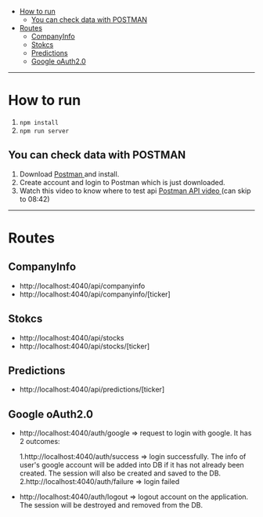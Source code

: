 - [How to run](#how-to-run)
  - [You can check data with POSTMAN](#you-can-check-data-with-postman)
- [Routes](#routes)
  - [CompanyInfo](#companyinfo)
  - [Stokcs](#stokcs)
  - [Predictions](#predictions)
  - [Google oAuth2.0](#google-oauth20)

---

# How to run

1. `npm install`
2. `npm run server`

## You can check data with POSTMAN

1. Download [ Postman ](https://www.postman.com/downloads/) and install.
2. Create account and login to Postman which is just downloaded.
3. Watch this video to know where to test api [ Postman API video ](https://www.youtube.com/watch?v=f5y_sD6MfBc) (can skip to 08:42)

---

# Routes

## CompanyInfo

-   http://localhost:4040/api/companyinfo
-   http://localhost:4040/api/companyinfo/[ticker]

## Stokcs

-   http://localhost:4040/api/stocks
-   http://localhost:4040/api/stocks/[ticker]

## Predictions

-   http://localhost:4040/api/predictions/[ticker]

## Google oAuth2.0

-   http://localhost:4040/auth/google => request to login with google. It has 2 outcomes:

    1.http://localhost:4040/auth/success => login successfully. The info of user's google account will be added into DB if it has not already been created. The session will also be created and saved to the DB.
    2.http://localhost:4040/auth/failure => login failed

-   http://localhost:4040/auth/logout => logout account on the application. The session will be destroyed and removed from the DB.
